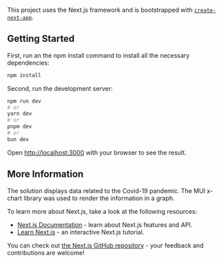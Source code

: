 This project uses the Next.js framework and is bootstrapped with [`create-next-app`](https://nextjs.org/docs/app/api-reference/cli/create-next-app).

## Getting Started

First, run an the npm install command to install all the necessary dependencies:

```bash
npm install
```

Second, run the development server:

```bash
npm run dev
# or
yarn dev
# or
pnpm dev
# or
bun dev
```

Open [http://localhost:3000](http://localhost:3000) with your browser to see the result.

## More Information

The solution displays data related to the Covid-19 pandemic. The MUI x-chart library was used to render the information in a graph.

To learn more about Next.js, take a look at the following resources:

-   [Next.js Documentation](https://nextjs.org/docs) - learn about Next.js features and API.
-   [Learn Next.js](https://nextjs.org/learn) - an interactive Next.js tutorial.

You can check out [the Next.js GitHub repository](https://github.com/vercel/next.js) - your feedback and contributions are welcome!
